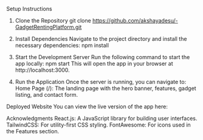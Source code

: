 Setup Instructions
1. Clone the Repository
git clone <https://github.com/akshayadesu/-GadgetRentingPlatform.git>

2. Install Dependencies
Navigate to the project directory and install the necessary dependencies:
npm install

4. Start the Development Server
Run the following command to start the app locally:
npm start
This will open the app in your browser at http://localhost:3000.

5. Run the Application
Once the server is running, you can navigate to:
Home Page (/): The landing page with the hero banner, features, gadget listing, and contact form.

Deployed Website
You can view the live version of the app here:


Acknowledgments
React.js: A JavaScript library for building user interfaces.
TailwindCSS: For utility-first CSS styling.
FontAwesome: For icons used in the Features section.
